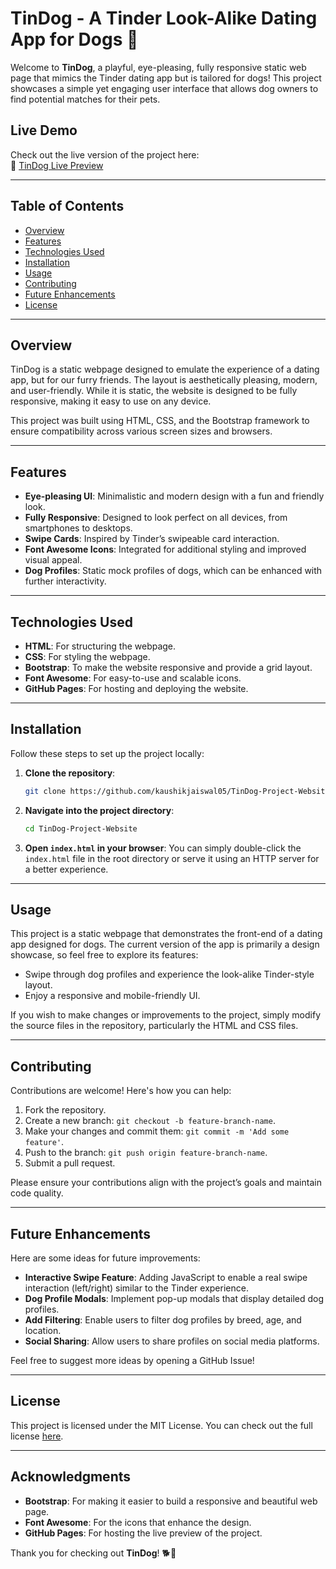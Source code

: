 # TinDog - A Tinder Look-Alike Dating App for Dogs 🐾

Welcome to **TinDog**, a playful, eye-pleasing, fully responsive static web page that mimics the Tinder dating app but is tailored for dogs! This project showcases a simple yet engaging user interface that allows dog owners to find potential matches for their pets.

## Live Demo

Check out the live version of the project here:  
🔗 [TinDog Live Preview](https://kaushikjaiswal05.github.io/TinDog-Project-Website/)

---

## Table of Contents
- [Overview](#overview)
- [Features](#features)
- [Technologies Used](#technologies-used)
- [Installation](#installation)
- [Usage](#usage)
- [Contributing](#contributing)
- [Future Enhancements](#future-enhancements)
- [License](#license)
  
---

## Overview

TinDog is a static webpage designed to emulate the experience of a dating app, but for our furry friends. The layout is aesthetically pleasing, modern, and user-friendly. While it is static, the website is designed to be fully responsive, making it easy to use on any device.

This project was built using HTML, CSS, and the Bootstrap framework to ensure compatibility across various screen sizes and browsers.

---

## Features

- **Eye-pleasing UI**: Minimalistic and modern design with a fun and friendly look.
- **Fully Responsive**: Designed to look perfect on all devices, from smartphones to desktops.
- **Swipe Cards**: Inspired by Tinder’s swipeable card interaction.
- **Font Awesome Icons**: Integrated for additional styling and improved visual appeal.
- **Dog Profiles**: Static mock profiles of dogs, which can be enhanced with further interactivity.

---

## Technologies Used

- **HTML**: For structuring the webpage.
- **CSS**: For styling the webpage.
- **Bootstrap**: To make the website responsive and provide a grid layout.
- **Font Awesome**: For easy-to-use and scalable icons.
- **GitHub Pages**: For hosting and deploying the website.

---

## Installation

Follow these steps to set up the project locally:

1. **Clone the repository**:
    ```bash
    git clone https://github.com/kaushikjaiswal05/TinDog-Project-Website.git
    ```
    
2. **Navigate into the project directory**:
    ```bash
    cd TinDog-Project-Website
    ```

3. **Open `index.html` in your browser**:
    You can simply double-click the `index.html` file in the root directory or serve it using an HTTP server for a better experience.

---

## Usage

This project is a static webpage that demonstrates the front-end of a dating app designed for dogs. The current version of the app is primarily a design showcase, so feel free to explore its features:

- Swipe through dog profiles and experience the look-alike Tinder-style layout.
- Enjoy a responsive and mobile-friendly UI.
  
If you wish to make changes or improvements to the project, simply modify the source files in the repository, particularly the HTML and CSS files.

---

## Contributing

Contributions are welcome! Here's how you can help:

1. Fork the repository.
2. Create a new branch: `git checkout -b feature-branch-name`.
3. Make your changes and commit them: `git commit -m 'Add some feature'`.
4. Push to the branch: `git push origin feature-branch-name`.
5. Submit a pull request.

Please ensure your contributions align with the project’s goals and maintain code quality.

---

## Future Enhancements

Here are some ideas for future improvements:

- **Interactive Swipe Feature**: Adding JavaScript to enable a real swipe interaction (left/right) similar to the Tinder experience.
- **Dog Profile Modals**: Implement pop-up modals that display detailed dog profiles.
- **Add Filtering**: Enable users to filter dog profiles by breed, age, and location.
- **Social Sharing**: Allow users to share profiles on social media platforms.

Feel free to suggest more ideas by opening a GitHub Issue!

---

## License

This project is licensed under the MIT License. You can check out the full license [here](LICENSE).

---

## Acknowledgments

- **Bootstrap**: For making it easier to build a responsive and beautiful web page.
- **Font Awesome**: For the icons that enhance the design.
- **GitHub Pages**: For hosting the live preview of the project.

Thank you for checking out **TinDog**! 🐕💖

